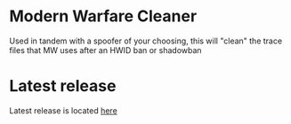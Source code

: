 # Modern Warfare Cleaner
Used in tandem with a spoofer of your choosing, this will "clean" the trace files that MW uses after an HWID ban or shadowban

# Latest release
Latest release is located [here](https://github.com/wife/Modern-Warfare-Cleaner/releases)

